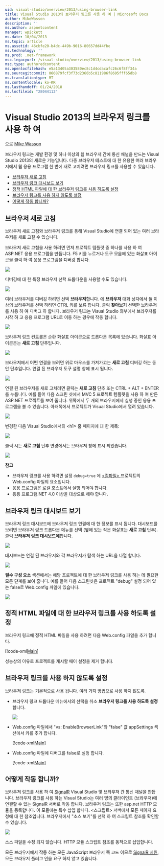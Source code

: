 ```yaml
---
uid: visual-studio/overview/2013/using-browser-link
title: Visual Studio 2013의 브라우저 링크를 사용 하 여 | Microsoft Docs
author: MikeWasson
description: ''
ms.author: aspnetcontent
manager: wpickett
ms.date: 10/04/2013
ms.topic: article
ms.assetid: 46cbfe20-b4dc-449b-9016-80657dd44fbe
ms.technology: ''
ms.prod: .net-framework
msc.legacyurl: /visual-studio/overview/2013/using-browser-link
msc.type: authoredcontent
ms.openlocfilehash: e5a13405a303580ec8c1d4cdacafc26c6f8ff34a
ms.sourcegitcommit: 060879fcf3f73d2366b5c811986f8695fff65db8
ms.translationtype: MT
ms.contentlocale: ko-KR
ms.lasthandoff: 01/24/2018
ms.locfileid: "28044112"
---
```

<a name="using-browser-link-in-visual-studio-2013"></a>Visual Studio 2013의 브라우저 링크를 사용 하 여
====================
으로 [Mike Wasson](https://github.com/MikeWasson)

브라우저 링크는 개발 환경 및 하나 이상의 웹 브라우저 간에 통신 채널을 만드는 Visual Studio 2013의 새로운 기능입니다. 다중 브라우저 테스트에 대 한 유용한 여러 브라우저에서 웹 응용 프로그램 한 번에 새로 고치려면 브라우저 링크를 사용할 수 있습니다.

- [브라우저 새로 고침](#browser-refresh)
- [브라우저 링크 대시보드 보기](#dashboard)
- [정적 HTML 파일에 대 한 브라우저 링크를 사용 하도록 설정](#static-html)
- [브라우저 링크를 사용 하지 않도록 설정](#disabling)
- [어떻게 작동 합니까?](#how-it-works)

<a id="browser-refresh"></a>
## <a name="browser-refresh"></a>브라우저 새로 고침

브라우저 새로 고침와 브라우저 링크를 통해 Visual Studio에 연결 되어 있는 여러 브라우저를 새로 고칠 수 있습니다.

브라우저 새로 고침을 사용 하려면 먼저 프로젝트 템플릿 중 하나를 사용 하 여 ASP.NET 응용 프로그램을 만듭니다. F5 키를 누르거나 도구 모음에 있는 화살표 아이콘을 클릭 하 여 응용 프로그램을 디버깅 합니다.

![](using-browser-link/_static/image1.png)

디버깅에 대 한 특정 브라우저 선택 드롭다운을 사용할 수도 있습니다.

![](using-browser-link/_static/image2.png)

여러 브라우저를 디버깅 하려면 선택 **브라우저**합니다. 에 **브라우저** 대화 상자에서 둘 이상의 브라우저를 선택 하려면 CTRL 키를 보류 합니다. 클릭 **찾아보기** 선택한 브라우저를 사용 하 여 디버그 하 합니다. 브라우저 링크는 Visual Studio 외부에서 브라우저를 시작 하 고 응용 프로그램 URL로 이동 하는 경우에 작동 합니다.

![](using-browser-link/_static/image3.png)

브라우저 링크 컨트롤은 순환 화살표 아이콘으로 드롭다운 목록에 있습니다. 화살표 아이콘은는 **새로 고침** 단추입니다.

![](using-browser-link/_static/image4.png)

브라우저에서 어떤 연결을 보려면 위로 마우스를 가져가고는 **새로 고침** 디버깅 하는 동안 단추입니다. 연결 된 브라우저 도구 설명 창에 표시 됩니다.

![](using-browser-link/_static/image5.png)

연결 된 브라우저를 새로 고치려면 클릭는 **새로 고침** 단추 또는 CTRL + ALT + ENTER를 누릅니다. 예를 들어 다음 스크린 샷에서 MVC 5 프로젝트 템플릿을 사용 하 여 만든 ASP.NET 프로젝트를 보여 줍니다. 위쪽에서 두 개의 브라우저에서 실행 중인 응용 프로그램을 볼 수 있습니다. 아래쪽에서 프로젝트가 Visual Studio에서 열려 있습니다.

![](using-browser-link/_static/image6.png)

변경한 다음 Visual Studio에서의 &lt;h1&gt; 홈 페이지에 대 한 제목:

![](using-browser-link/_static/image7.png)

클릭 시는 **새로 고침** 단추 변경에서는 브라우저 창에 표시 되었습니다.

![](using-browser-link/_static/image8.png)

**참고**

- 브라우저 링크를 사용 하려면 설정 `debug=true` 에 [ &lt;컴파일&gt; ](https://msdn.microsoft.com/library/s10awwz0(v=vs.85).aspx) 프로젝트의 Web.config 파일의 요소입니다.
- 응용 프로그램은 로컬 호스트에서 실행 되어야 합니다.
- 응용 프로그램.NET 4.0 이상을 대상으로 해야 합니다.

<a id="dashboard"></a>
## <a name="viewing-the-browser-link-dashboard"></a>브라우저 링크 대시보드 보기

브라우저 링크 대시보드에 브라우저 링크 연결에 대 한 정보를 표시 됩니다. 대시보드를 보려면 브라우저 링크 드롭다운 메뉴를 선택 (옆에 있는 작은 화살표는 **새로 고침** 단추). 클릭 **브라우저 링크 대시보드에**합니다.

![](using-browser-link/_static/image9.png)

대시보드는 연결 된 브라우저와 각 브라우저가 탐색 하는 URL을 나열 합니다.

![](using-browser-link/_static/image10.png)

**필수 구성 요소** 섹션에서는 해당 프로젝트에 대 한 브라우저 링크를 사용 하는 데 필요한 모든 단계를 보여 줍니다. 예를 들어 다음 스크린샷은 프로젝트 "debug" 설정 되어 있는 false로 Web.config 파일에 있습니다.

![](using-browser-link/_static/image11.png)

<a id="static-html"></a>
## <a name="enabling-browser-link-for-static-html-files"></a>정적 HTML 파일에 대 한 브라우저 링크를 사용 하도록 설정

브라우저 링크에 정적 HTML 파일을 사용 하려면 다음 Web.config 파일을 추가 합니다.

[!code-xml[Main](using-browser-link/samples/sample1.xml)]

성능상의 이유로 프로젝트를 게시할 때이 설정을 제거 합니다.

<a id="disabling"></a>
## <a name="disabling-browser-link"></a>브라우저 링크를 사용 하지 않도록 설정

브라우저 링크는 기본적으로 사용 됩니다. 여러 가지 방법으로 사용 하지 않도록.

- 브라우저 링크 드롭다운 메뉴에서의 선택을 취소 **브라우저 링크를 사용 하도록 설정**합니다. 

    ![](using-browser-link/_static/image12.png)
- Web.config 파일에서 "vs: EnableBrowserLink"와 "false" 값 appSettings 섹션에서 키를 추가 합니다. 

    [!code-xml[Main](using-browser-link/samples/sample2.xml)]
- Web.config 파일에 디버그를 false로 설정 합니다. 

    [!code-xml[Main](using-browser-link/samples/sample3.xml)]

<a id="how-it-works"></a>
## <a name="how-does-it-work"></a>어떻게 작동 합니까?

브라우저 링크를 사용 하 여 [SignalR](../../../signalr/index.md) Visual Studio 및 브라우저 간 통신 채널을 만듭니다. 브라우저 링크를 사용 하는 Visual Studio는 여러 명의 클라이언트 (브라우저)에 연결할 수 있는 SignalR 서버로 작동 합니다. 브라우저 링크는 또한 asp.net HTTP 모듈을 등록합니다. 이 모듈에는 특수 삽입 합니다. &lt;스크립트&gt; 서버에서 모든 페이지 요청에 대 한 참조입니다. 브라우저에서 "소스 보기"를 선택 하 여 스크립트 참조를 확인할 수 있습니다.

![](using-browser-link/_static/image13.png)

소스 파일을 수정 되지 않습니다. HTTP 모듈 스크립트 참조를 동적으로 삽입합니다.

모든 브라우저에서 작동 하는 모든 JavaScript 브라우저 쪽 코드 이므로 [SignalR 지원](../../../signalr/overview/getting-started/supported-platforms.md), 모든 브라우저 플러그 인을 요구 하지 않고 있습니다.
